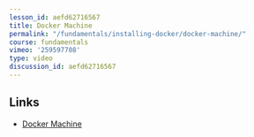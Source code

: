 ```yaml
---
lesson_id: aefd62716567
title: Docker Machine
permalink: "/fundamentals/installing-docker/docker-machine/"
course: fundamentals
vimeo: '259597708'
type: video
discussion_id: aefd62716567
---
```


## Links
* [Docker Machine](https://docs.docker.com/machine/)
